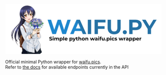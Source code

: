 ![banner](https://raw.githubusercontent.com/Waifu-pics/waifu.py/master/promo/banner.png)  
  
Official minimal Python wrapper for [waifu.pics](https://waifu.pics).  
Refer to [the docs](https://waifu.pics/docs) for available endpoints currently in the API